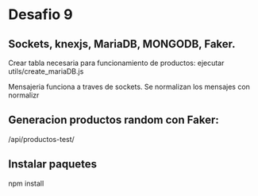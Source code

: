 # Desafio 9  
## Sockets, knexjs, MariaDB, MONGODB, Faker.  

Crear tabla necesaria para funcionamiento de productos: ejecutar utils/create_mariaDB.js  

Mensajeria funciona a traves de sockets. Se normalizan los mensajes con normalizr  

## Generacion productos random con Faker:
/api/productos-test/

## Instalar paquetes  
npm install